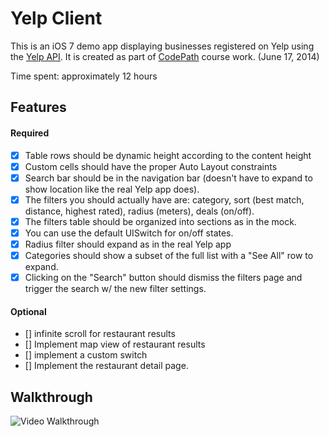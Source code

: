 Yelp Client
======

This is an iOS 7 demo app displaying businesses registered on Yelp using the [Yelp API](http://www.yelp.com/developers/documentation). It is created as part of [CodePath](http://codepath.com/) course work. (June 17, 2014)

Time spent: approximately 12 hours

Features
---------
#### Required
- [x] Table rows should be dynamic height according to the content height
- [x] Custom cells should have the proper Auto Layout constraints
- [x] Search bar should be in the navigation bar (doesn't have to expand to show location like the real Yelp app does).
- [x] The filters you should actually have are: category, sort (best match, distance, highest rated), radius (meters), deals (on/off).
- [x] The filters table should be organized into sections as in the mock.
- [x] You can use the default UISwitch for on/off states.
- [x] Radius filter should expand as in the real Yelp app
- [x] Categories should show a subset of the full list with a "See All" row to expand. 
- [x] Clicking on the "Search" button should dismiss the filters page and trigger the search w/ the new filter settings.

#### Optional
- [] infinite scroll for restaurant results
- [] Implement map view of restaurant results
- [] implement a custom switch
- [] Implement the restaurant detail page.

Walkthrough
------------
![Video Walkthrough]()

